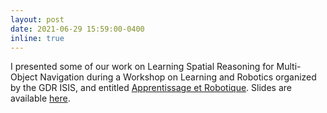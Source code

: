 ```yaml
---
layout: post
date: 2021-06-29 15:59:00-0400
inline: true
---
```


I presented some of our work on Learning Spatial Reasoning for Multi-Object Navigation during a Workshop on Learning and Robotics organized by the GDR ISIS, and entitled [Apprentissage et Robotique](http://www.gdr-isis.fr/index.php/reunion/456/). Slides are available [here](/assets/pdf/GDR_ISIS_29_06_2021_Pierre_Marza.pdf).
